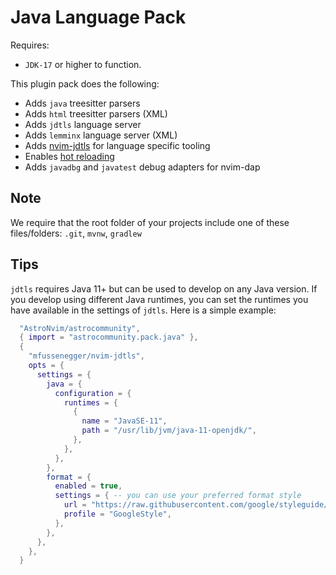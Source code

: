 # Java Language Pack

Requires:

- `JDK-17` or higher to function.

This plugin pack does the following:

- Adds `java` treesitter parsers
- Adds `html` treesitter parsers (XML)
- Adds `jdtls` language server
- Adds `lemminx` language server (XML)
- Adds [nvim-jdtls](https://github.com/mfussenegger/nvim-jdtls) for language specific tooling
- Enables [hot reloading](https://github.com/mfussenegger/nvim-jdtls/issues/80)
- Adds `javadbg` and `javatest` debug adapters for nvim-dap

## Note

We require that the root folder of your projects include one of these files/folders: `.git`, `mvnw`, `gradlew`

## Tips

`jdtls` requires Java 11+ but can be used to develop on any Java version. If you develop using different Java runtimes, you can set the runtimes you have available in the settings of `jdtls`.
Here is a simple example:

```lua
  "AstroNvim/astrocommunity",
  { import = "astrocommunity.pack.java" },
  {
    "mfussenegger/nvim-jdtls",
    opts = {
      settings = {
        java = {
          configuration = {
            runtimes = {
              {
                name = "JavaSE-11",
                path = "/usr/lib/jvm/java-11-openjdk/",
              },
            },
          },
        },
        format = {
          enabled = true,
          settings = { -- you can use your preferred format style
            url = "https://raw.githubusercontent.com/google/styleguide/gh-pages/eclipse-java-google-style.xml",
            profile = "GoogleStyle",
          },
        },
      },
    },
  }
```

<!-- vim: set ft=markdown: -->